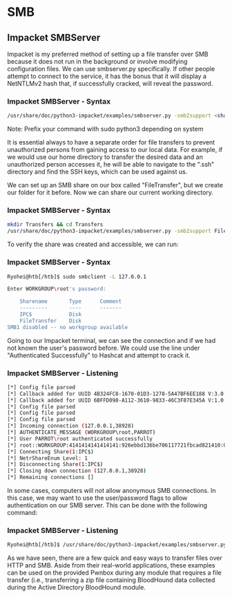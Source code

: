 # SMB
## Impacket SMBServer
Impacket is my preferred method of setting up a file transfer over SMB because it does not run in the background or involve modifying configuration files. We can use smbserver.py specifically. If other people attempt to connect to the service, it has the bonus that it will display a NetNTLMv2 hash that, if successfully cracked, will reveal the password.

### Impacket SMBServer - Syntax
````bash
/usr/share/doc/python3-impacket/examples/smbserver.py -smb2support <share name> <location> #or impacket-smbserver -smb2support <share name> <location>
````
Note: Prefix your command with sudo python3 depending on system

It is essential always to have a separate order for file transfers to prevent unauthorized persons from gaining access to our local data. For example, if we would use our home directory to transfer the desired data and an unauthorized person accesses it, he will be able to navigate to the ".ssh" directory and find the SSH keys, which can be used against us.

We can set up an SMB share on our box called "FileTransfer", but we create our folder for it before. Now we can share our current working directory.

### Impacket SMBServer - Syntax
````bash
mkdir Transfers && cd Transfers
/usr/share/doc/python3-impacket/examples/smbserver.py -smb2support FileTransfer $(pwd)
````
To verify the share was created and accessible, we can run:

### Impacket SMBServer - Syntax
````bash
Ryohei@htb[/htb]$ sudo smbclient -L 127.0.0.1

Enter WORKGROUP\root's password: 

	Sharename       Type      Comment
	---------       ----      -------
	IPC$            Disk      
	FileTransfer    Disk      
SMB1 disabled -- no workgroup available
````
Going to our Impacket terminal, we can see the connection and if we had not known the user's password before. We could use the line under "Authenticated Successfully" to Hashcat and attempt to crack it.

### Impacket SMBServer - Listening

````bash
[*] Config file parsed
[*] Callback added for UUID 4B324FC8-1670-01D3-1278-5A47BF6EE188 V:3.0
[*] Callback added for UUID 6BFFD098-A112-3610-9833-46C3F87E345A V:1.0
[*] Config file parsed
[*] Config file parsed
[*] Config file parsed
[*] Incoming connection (127.0.0.1,38928)
[*] AUTHENTICATE_MESSAGE (WORKGROUP\root,PARROT)
[*] User PARROT\root authenticated successfully
[*] root::WORKGROUP:4141414141414141:926ebbd136be706117721fbcad821410:01010000000000008039147afabcd601a3099ada8208fd2c00000000010010004a006e00640046006700460075007000030010004a006e0064004600670046007500700002001000640062005a0054005300490054004b0004001000640062005a0054005300490054004b00070008008039147afabcd6010600040002000000080030003000000000000000000000000000000054af210c79b6f4bd986d404d7769e730cecdf6b2feec6c6d5cd8a765d98034bb0a0010000000000000000000000000000000000009001c0063006900660073002f003100320037002e0030002e0030002e00310000000000
[*] Connecting Share(1:IPC$)
[*] NetrShareEnum Level: 1
[*] Disconnecting Share(1:IPC$)
[*] Closing down connection (127.0.0.1,38928)
[*] Remaining connections []
````
In some cases, computers will not allow anonymous SMB connections. In this case, we may want to use the user/password flags to allow authentication on our SMB server. This can be done with the following command:

### Impacket SMBServer - Listening
````bash
Ryohei@htb[/htb]$ /usr/share/doc/python3-impacket/examples/smbserver.py -user USERNAME -password PASSWORD FileTransfer $(pwd)
````
As we have seen, there are a few quick and easy ways to transfer files over HTTP and SMB. Aside from their real-world applications, these examples can be used on the provided Pwnbox during any module that requires a file transfer (i.e., transferring a zip file containing BloodHound data collected during the Active Directory BloodHound module.
